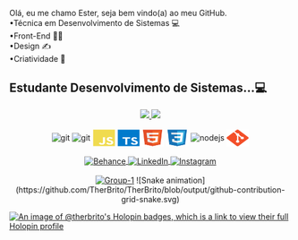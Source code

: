 <div>
  
  <p>Olá, eu me chamo Ester, seja bem vindo(a) ao meu GitHub.
     <br>
    •Técnica em Desenvolvimento de Sistemas 💻
    <br>
    •Front-End 👩‍💻
    <br>
    •Design ✍
    <br>
    •Criatividade 🔮
  </p>
   <p align="center"><h2>Estudante Desenvolvimento de Sistemas...💻</h2>
<div align="center">
  <a href="https://github.com/TherBrito">
    <img height="150em" src="https://github-readme-stats.vercel.app/api?username=TherBrito&count_private=true&include_all_commits=true&show_icons=true&theme=dark&hide_border=false&show_owner=true"/>
    <img height="150em" src="https://github-readme-stats.vercel.app/api/top-langs/?username=TherBrito&theme=dark&hide_border=false&&layout=compact"/>
  </a>
</div>

<div align="center" valign="top"><br>
  <img align="center" alt="git" height="40" width="40" src="https://cdn.icon-icons.com/icons2/3053/PNG/512/figma_macos_bigsur_icon_190183.png">
  <img align="center" alt="git" height="40" width="40" src="https://upload.wikimedia.org/wikipedia/commons/thumb/c/cf/Angular_full_color_logo.svg/2048px-Angular_full_color_logo.svg.png">
  <img align="center" alt="Js" height="30" width="40" src="https://raw.githubusercontent.com/devicons/devicon/master/icons/javascript/javascript-plain.svg">
  <img align="center" alt="Js" height="30" width="40" src="https://raw.githubusercontent.com/devicons/devicon/master/icons/typescript/typescript-plain.svg">
  <img align="center" alt="HTML" height="30" width="40" src="https://raw.githubusercontent.com/devicons/devicon/master/icons/html5/html5-original.svg">
  <img align="center" alt="CSS" height="30" width="40" src="https://raw.githubusercontent.com/devicons/devicon/master/icons/css3/css3-original.svg">
  <img align="center" alt="nodejs" height="30" width="40" src="https://cdn.worldvectorlogo.com/logos/nodejs-icon.svg">
  <img align="center" alt="git" height="30" width="40" src="https://raw.githubusercontent.com/devicons/devicon/master/icons/git/git-original.svg">
  
<!--   <img align="center" alt="github" height="30" width="40" src="https://raw.githubusercontent.com/devicons/devicon/master/icons/github/github-original.svg"> -->
 
</div><br>

<div align="center">
 <a href="https://www.behance.net/esterbrito5"> 
   <img align="center" alt="Behance" height="50" width="50" src="https://cdn-icons-png.flaticon.com/256/3536/3536806.png">
 </a>
  <a href="https://www.linkedin.com/in/ester-brito-5a1b5223b/">
  <img align="center" alt="LinkedIn" height="50" width="50" src="https://cdn-icons-png.flaticon.com/256/3536/3536505.png">
  </a>
  <a  href="https://www.instagram.com/esterfeitosabrito/">
  <img align="center" alt="Instagram" height="50" width="50" src="https://cdn-icons-png.flaticon.com/256/2111/2111463.png">
  </a>
</div>

<div align="center"> <br>
<a href="https://imgbb.com/"><img src="https://i.ibb.co/Jymdm4c/Group-1.png" alt="Group-1" border="0"></a>
  ![Snake animation](https://github.com/TherBrito/TherBrito/blob/output/github-contribution-grid-snake.svg)
  
</div>

[![An image of @therbrito's Holopin badges, which is a link to view their full Holopin profile](https://holopin.me/therbrito)](https://holopin.io/@therbrito)

